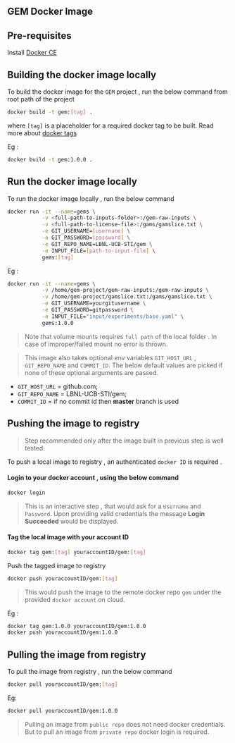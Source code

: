 ## GEM Docker Image

## Pre-requisites
Install [Docker CE](https://docs.docker.com/install/)

## Building the docker image locally

To build the docker image for the `GEM` project , run the below command from root path of the project

```bash
docker build -t gem:[tag] .
```
where `[tag]` is a placeholder for a required docker tag to be built. Read more about [docker tags](https://docs.docker.com/engine/reference/commandline/tag/)



Eg :
```bash
docker build -t gem:1.0.0 .
```

## Run the docker image locally

To run the docker image locally , run the below command

```bash
docker run -it --name=gems \
           -v <full-path-to-inputs-folder>:/gem-raw-inputs \
           -v <full-path-to-license-file>:/gams/gamslice.txt \
           -e GIT_USERNAME=[username] \
           -e GIT_PASSWORD=[password] \
           -e GIT_REPO_NAME=LBNL-UCB-STI/gem \
           -e INPUT_FILE=[path-to-input-file] \
           gems:[tag]
```
Eg : 
```bash
docker run -it --name=gems \
           -v /home/gem-project/gem-raw-inputs:/gem-raw-inputs \
           -v /home/gem-project/gamslice.txt:/gams/gamslice.txt \
           -e GIT_USERNAME=yourgitusername \
           -e GIT_PASSWORD=gitpassword \
           -e INPUT_FILE="input/experiments/base.yaml" \
           gems:1.0.0
```
> Note that volume mounts requires `full path` of the local folder . In case of improper/failed mount no error is thrown.

> This image also takes optional env variables `GIT_HOST_URL` , `GIT_REPO_NAME` and `COMMIT_ID`. The below default values are picked if none of these optional arguments are passed.
* `GIT_HOST_URL` = github.com; 
* `GIT_REPO_NAME` = LBNL-UCB-STI/gem;
* `COMMIT_ID` = if no commit id then **master** branch is used

## Pushing the image to registry

> Step recommended only after the image built in previous step is well tested.

To push a local image to registry , an authenticated `docker ID` is required . 

#### Login to your docker account , using the below command
```bash
docker login
```
> This is an interactive step , that would ask for a `Username` and `Password`. Upon providing valid credentials the message **Login Succeeded** would be displayed.

#### Tag the local image with your account ID

```bash
docker tag gem:[tag] youraccountID/gem:[tag]
``` 

Push the tagged image to registry
```bash
docker push youraccountID/gem:[tag]
``` 
> This would push the image to the remote docker repo `gem` under the provided `docker account` on cloud.

Eg :
```bash
docker tag gem:1.0.0 youraccountID/gem:1.0.0
docker push youraccountID/gem:1.0.0
```

## Pulling the image from registry

To pull the image from registry , run the below command 

```bash
docker pull youraccountID/gem:[tag]
``` 
Eg:
```bash
docker pull youraccountID/gem:1.0.0
``` 

> Pulling an image from `public repo` does not need docker credentials. But to pull an image from `private repo` docker login is required.